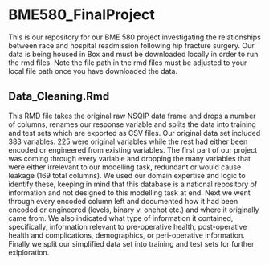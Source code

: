 # BME580_FinalProject

This is our repository for our BME 580 project investigating the relationships between race and hospital readmission following hip fracture surgery. Our data is being housed in Box and must be downloaded locally in order to run the rmd files. Note the file path in the rmd files must be adjusted to your local file path once you have downloaded the data. 

## Data_Cleaning.Rmd

This RMD file takes the original raw NSQIP data frame and drops a number of columns, renames our response variable and splits the data into training and test sets which are exported as CSV files. Our original data set included 383 variables. 225 were original variables while the rest had either been encoded or engineered from existing variables. The first part of our project was coming through every variable and dropping the many variables that were either irrelevant to our modelling task, redundant or would cause leakage (169 total columns). We used our domain expertise and logic to identify these, keeping in mind that this database is a national repository of information and not designed to this modelling task at end.  Next we went through every encoded column left and documented how it had been encoded or engineered (levels, binary v. onehot etc.) and where it originally came from. We also indicated what type of information it contained, specifically, information relevant to pre-operative health, post-operative health and complications, demographics, or peri-operative information. Finally we split our simplified data set into training and test sets for further exlploration.






